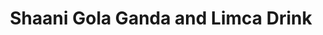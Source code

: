 ---
title: "Shaani Gola Ganda and Limca Drink"
url: /khrchy/shaani-gola-ganda-and-limca-drink/
shop: shop
---